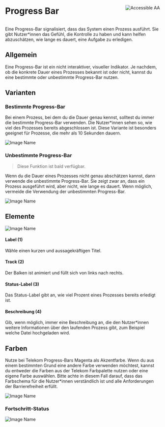 <div style="display: inline-flex; align-items: center; justify-content: space-between; width: 100%;">
    <h1>Progress Bar</h1>
    <img src="assets/aa.png" alt="Accessible AA" />
</div>

Eine Progress-Bar signalisiert, dass das System einen Prozess ausführt. Sie gibt Nutzer\*innen das Gefühl, die Kontrolle zu haben und kann helfen abzuschätzen, wie lange es dauert, eine Aufgabe zu erledigen.

## Allgemein

Eine Progress-Bar ist ein nicht interaktiver, visueller Indikator. Je nachdem, ob die konkrete Dauer eines Prozesses bekannt ist oder nicht, kannst du eine bestimmte oder unbestimmte Progress-Bar nutzen.

## Varianten

### Bestimmte Progress-Bar

Bei einem Prozess, bei dem du die Dauer genau kennst, solltest du immer die bestimmte Progress-Bar verwenden. Die Nutzer\*innen sehen so, wie viel des Prozesses bereits abgeschlossen ist. Diese Variante ist besonders geeignet für Prozesse, die mehr als 10 Sekunden dauern.

![Image Name](assets/3_components/progress-bar/pb_determinate_procent-done.png)

### Unbestimmte Progress-Bar

> Diese Funktion ist bald verfügbar.

Wenn du die Dauer eines Prozesses nicht genau abschätzen kannst, dann verwende die unbestimmte Progress-Bar. Sie zeigt zwar an, dass ein Prozess ausgeführt wird, aber nicht, wie lange es dauert. Wenn möglich, vermeide die Verwendung der unbestimmten Progress-Bar.

![Image Name](assets/3_components/progress-bar/pb-indeterminate.png)

## Elemente

![Image Name](assets/3_components/progress-bar/pb_elements.png)

#### Label (1)

Wähle einen kurzen und aussagekräftigen Titel.

#### Track (2)

Der Balken ist animiert und füllt sich von links nach rechts.

#### Status-Label (3)

Das Status-Label gibt an, wie viel Prozent eines Prozesses bereits erledigt ist.

#### Beschreibung (4)

Gib, wenn möglich, immer eine Beschreibung an, die den Nutzer\*innen weitere Informationen über den laufenden Prozess gibt, zum Beispiel welche Datei hochgeladen wird.

## Farben

Nutze bei Telekom Progress-Bars Magenta als Akzentfarbe. Wenn du aus einem bestimmten Grund eine andere Farbe verwenden möchtest, kannst du entweder die Farben aus der Telekom Farbpalette nutzen oder eine eigene Farbe auswählen. Bitte achte in diesem Fall darauf, dass das Farbschema für die Nutzer\*innen verständlich ist und alle Anforderungen der Barrierefreiheit erfüllt.

![Image Name](assets/3_components/progress-bar/pb-in-custom-color.png)

### Fortschritt-Status

![Image Name](assets/3_components/progress-bar/pb_states.png)

